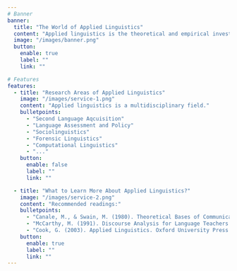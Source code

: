 ```yaml
---
# Banner
banner:
  title: "The World of Applied Linguistics"
  content: "Applied linguistics is the theoretical and empirical investigation of real-world problems in which language is a central issue. Brumfit (1995)"
  image: "/images/banner.png"
  button:
    enable: true
    label: ""
    link: ""

# Features
features:
  - title: "Research Areas of Applied Linguistics"
    image: "/images/service-1.png"
    content: "Applied linguistics is a multidisciplinary field."
    bulletpoints:
      - "Second Language Aqcuisition"
      - "Language Assessment and Policy"
      - "Sociolinguistics"
      - "Forensic Linguistics"
      - "Computational Linguistics"
      - "..."
    button:
      enable: false
      label: ""
      link: ""

  - title: "What to Learn More About Applied Linguistics?"
    image: "/images/service-2.png"
    content: "Recommended readings:"
    bulletpoints:
      - "Canale, M., & Swain, M. (1980). Theoretical Bases of Communicative Approaches to Second Language Teaching and Testing."
      - "McCarthy, M. (1991). Discourse Analysis for Language Teachers. Cambridge University Press."
      - "Cook, G. (2003). Applied Linguistics. Oxford University Press."
    button:
      enable: true
      label: ""
      link: ""
---
```


